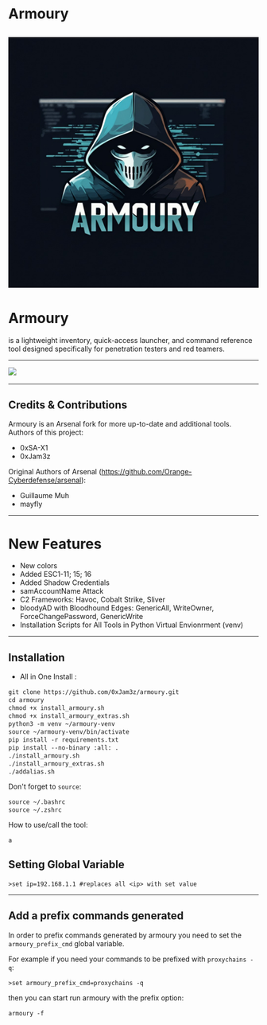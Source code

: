 # Armoury

![](img/logo.png)
---

# Armoury 
is a lightweight inventory, quick-access launcher, and command reference tool designed specifically for penetration testers and red teamers.

---
![](img/arsenal.gif)

---
## Credits & Contributions 
Armoury is an Arsenal fork for more up-to-date and additional tools.
Authors of this project:
* 0xSA-X1
* 0xJam3z
  
Original Authors of Arsenal (<https://github.com/Orange-Cyberdefense/arsenal>): 
* Guillaume Muh
* mayfly

---

# **New Features**

- New colors
- Added ESC1-11; 15; 16
- Added Shadow Credentials
- samAccountName Attack
- C2 Frameworks: Havoc, Cobalt Strike, Sliver
- bloodyAD with Bloodhound Edges: GenericAll, WriteOwner, ForceChangePassword, GenericWrite
- Installation Scripts for All Tools in Python Virtual Envionrment (venv)
---

## Installation
- All in One Install :
```
git clone https://github.com/0xJam3z/armoury.git
cd armoury
chmod +x install_armoury.sh 
chmod +x install_armoury_extras.sh
python3 -m venv ~/armoury-venv                  
source ~/armoury-venv/bin/activate
pip install -r requirements.txt 
pip install --no-binary :all: .
./install_armoury.sh
./install_armoury_extras.sh
./addalias.sh
```

Don't forget to `source`:
```
source ~/.bashrc
source ~/.zshrc
```

How to use/call the tool:
```
a
```
## Setting Global Variable
```
>set ip=192.168.1.1 #replaces all <ip> with set value
```
---

## Add a prefix commands generated

In order to prefix commands generated by armoury you need to set the `armoury_prefix_cmd` global variable. 

For example if you need your commands to be prefixed with `proxychains -q`:
```
>set armoury_prefix_cmd=proxychains -q
```

then you can start run armoury with the prefix option:
```
armoury -f
```

